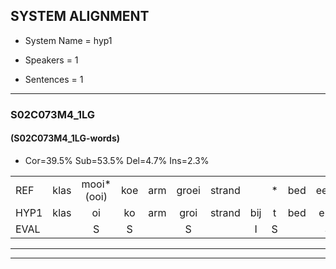 
## SYSTEM ALIGNMENT

- System Name = hyp1

- Speakers = 1

- Sentences = 1

---

### S02C073M4_1LG

#### (S02C073M4_1LG-words)

- Cor=39.5%	Sub=53.5%	Del=4.7%	Ins=2.3%

|  |  |  |  |  |  |  |  |  |  |  |  |  |  |  |  |  |  |  |  |  |  |  |  |  |  |  |  |  |  |  |  |  |  |  |  |  |  |  |  |  |  |  |  |
|:--- |:---:|:---:|:---:|:---:|:---:|:---:|:---:|:---:|:---:|:---:|:---:|:---:|:---:|:---:|:---:|:---:|:---:|:---:|:---:|:---:|:---:|:---:|:---:|:---:|:---:|:---:|:---:|:---:|:---:|:---:|:---:|:---:|:---:|:---:|:---:|:---:|:---:|:---:|:---:|:---:|:---:|:---:|:---:|
| REF | klas | mooi*(ooi) | koe | arm | groei | strand |  | * | bed | eerst | voor | draai | sjaal | herfst | duur | straat | leeuw | clown | hoek | * | krant | hout | vriend | gauw | chips | groen | feest | reis | jas | huis | paard | vijf | muts | nieuw | kind | bang | oog | zacht | schoen | plas | neus | knoop | plank |
| HYP1 | klas | oi | ko | arm | groi | strand | bij | t | bed | erst | voor | trei | sjaal | herfst | deur | straat |  | leo | klown | hook | krant | hout | print | gouw | ships | goen | fest | res | jast | rus | bart | vijf | muts | niew | kind | bang | och | zacht | schoen |  | plasneis | knop | plank |
| EVAL |  | S | S |  | S |  | I | S |  | S |  | S |  |  | S |  | D | S | S | S |  |  | S | S | S | S | S | S | S | S | S |  |  | S |  |  | S |  |  | D | S | S |  |
---

---
